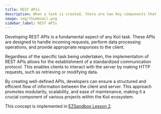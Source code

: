 ```yaml
---
title: REST APIs
description: When a task is created, there are two key components that must be uploaded to the Koii network to initiate the task.
image: img/thumbnail.png
sidebar_label: REST APIs
---
```


Developing REST APIs is a fundamental aspect of any Koii task. These APIs are designed to handle incoming requests, perform data processing operations, and provide appropriate responses to the client.

Regardless of the specific task being undertaken, the implementation of REST APIs allows for the establishment of a standardized communication protocol. This enables clients to interact with the server by making HTTP requests, such as retrieving or modifying data.

By creating well-defined APIs, developers can ensure a structured and efficient flow of information between the client and server. This approach promotes modularity, scalability, and ease of maintenance, making it a crucial component of various projects within the Koii ecosystem.

This concept is implemented in [EZSandbox Lesson 2](https://github.com/koii-network/ezsandbox/blob/main/Lesson%202/PartII.md).
